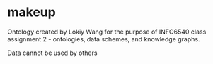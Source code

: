 # makeup

Ontology created by Lokiy Wang for the purpose of INFO6540 class assignment 2 - ontologies, data schemes, and knowledge graphs.

Data cannot be used by others

